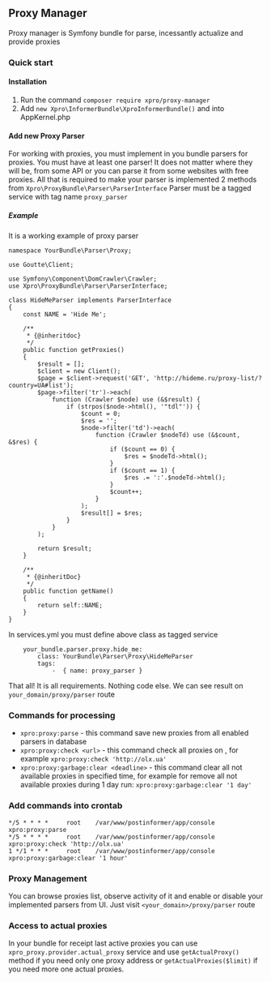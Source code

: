 ## Proxy Manager

Proxy manager is Symfony bundle for parse, incessantly actualize and provide proxies

### Quick start
#### Installation
1. Run the command `composer require xpro/proxy-manager`
2. Add `new Xpro\InformerBundle\XproInformerBundle()` and into AppKernel.php

#### Add new Proxy Parser
For working with proxies, you must implement in you bundle parsers for proxies.
You must have at least one parser!
It does not matter where they will be, from some API or you can parse it from some websites with free proxies.
All that is required to make your parser is implemented 2 methods from `Xpro\ProxyBundle\Parser\ParserInterface`
Parser must be a tagged service with tag name `proxy_parser`
##### Example

It is a working example of proxy parser
```
namespace YourBundle\Parser\Proxy;

use Goutte\Client;

use Symfony\Component\DomCrawler\Crawler;
use Xpro\ProxyBundle\Parser\ParserInterface;

class HideMeParser implements ParserInterface
{
    const NAME = 'Hide Me';

    /**
     * {@inheritdoc}
     */
    public function getProxies()
    {
        $result = [];
        $client = new Client();
        $page = $client->request('GET', 'http://hideme.ru/proxy-list/?country=UA#list');
        $page->filter('tr')->each(
            function (Crawler $node) use (&$result) {
                if (strpos($node->html(), '"tdl"')) {
                    $count = 0;
                    $res = '';
                    $node->filter('td')->each(
                        function (Crawler $nodeTd) use (&$count, &$res) {
                            if ($count == 0) {
                                $res = $nodeTd->html();
                            }
                            if ($count == 1) {
                                $res .= ':'.$nodeTd->html();
                            }
                            $count++;
                        }
                    );
                    $result[] = $res;
                }
            }
        );

        return $result;
    }

    /**
     * {@inheritDoc}
     */
    public function getName()
    {
        return self::NAME;
    }
}
```

In services.yml you must define above class as tagged service
```
    your_bundle.parser.proxy.hide_me:
        class: YourBundle\Parser\Proxy\HideMeParser
        tags:
            -  { name: proxy_parser }
```

That all! It is all requirements. Nothing code else. We can see result on `your_domain/proxy/parser` route 

### Commands for processing
* `xpro:proxy:parse` - this command save new proxies from all enabled parsers in database
* `xpro:proxy:check <url>` - this command check all proxies on <url>, for example `xpro:proxy:check 'http://olx.ua'`
* `xpro:proxy:garbage:clear <deadline>` - this command clear all not available proxies in specified time, for example for remove all not available proxies during 1 day run: `xpro:proxy:garbage:clear '1 day'`

### Add commands into crontab
```
*/5 * * * *     root    /var/www/postinformer/app/console xpro:proxy:parse
*/5 * * * *     root    /var/www/postinformer/app/console xpro:proxy:check 'http://olx.ua'
1 */1 * * *     root    /var/www/postinformer/app/console xpro:proxy:garbage:clear '1 hour'
```

### Proxy Management 
You can browse proxies list, observe activity of it and enable or disable your implemented parsers from UI.
Just visit `<your_domain>/proxy/parser` route 

### Access to actual proxies
In your bundle for receipt last active proxies you can use `xpro_proxy.provider.actual_proxy` service and use `getActualProxy()` method if you need only one proxy address or `getActualProxies($limit)` if you need more one actual proxies.
